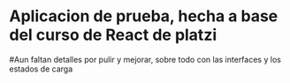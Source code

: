 # Aplicacion de prueba, hecha a base del curso de React de platzi

#Aun faltan detalles por pulir y mejorar, sobre todo con las interfaces y los estados de carga


